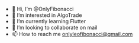 - 👋 Hi, I’m @OnlyFibonacci
- 👀 I’m interested in AlgoTrade
- 🌱 I’m currently learning Flutter
- 💞️ I’m looking to collaborate on mail
- 📫 How to reach me onlyleofibonacci@gmail.com

<!---
OnlyFibonacci/OnlyFibonacci is a ✨ special ✨ repository because its `README.md` (this file) appears on your GitHub profile.
You can click the Preview link to take a look at your changes.
--->
